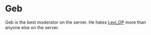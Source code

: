 # Geb

Geb is the best moderator on the server. He hates [Levi_OP](Levi_OP.md) more than anyone else on the server. 